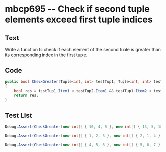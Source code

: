 # mbcp695 -- Check if second tuple elements exceed first tuple indices

## Text

Write a function to check if each element of the second tuple is greater than its corresponding index in the first tuple.

## Code

```csharp
public bool CheckGreater(Tuple<int, int> testTup1, Tuple<int, int> testTup2)
{
    bool res = testTup1.Item1 < testTup2.Item1 && testTup1.Item2 < testTup2.Item2;
    return res;
}
```

## Test List

```csharp
Debug.Assert(CheckGreater(new int[] { 10, 4, 5 }, new int[] { 13, 5, 18 }) == true);
```

```csharp
Debug.Assert(CheckGreater(new int[] { 1, 2, 3 }, new int[] { 2, 1, 4 }) == false);
```

```csharp
Debug.Assert(CheckGreater(new int[] { 4, 5, 6 }, new int[] { 5, 6, 7 }) == true);
```
